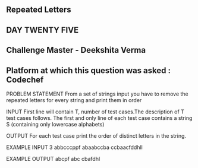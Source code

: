 ## Repeated Letters 
## DAY TWENTY FIVE 
## Challenge Master - Deekshita Verma 
## Platform at which this question was asked : Codechef

PROBLEM STATEMENT
From a set of strings input you have to remove the repeated letters for every string and print them in order

INPUT
First line will contain T, number of test cases.The description of T test cases follows.
The first and only line of each test case contains a string S (containing only lowercase alphabets)

OUTPUT
For each test case print the order of distinct letters in the string.

EXAMPLE INPUT
3
abbcccppf
abaabccba
ccbaacfddhll

EXAMPLE OUTPUT
abcpf 
abc
cbafdhl
